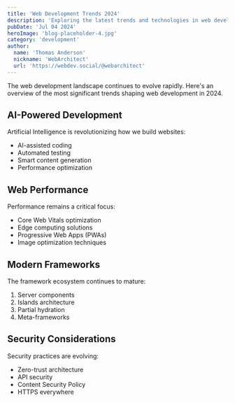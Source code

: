 ```yaml
---
title: 'Web Development Trends 2024'
description: 'Exploring the latest trends and technologies in web development'
pubDate: 'Jul 04 2024'
heroImage: 'blog-placeholder-4.jpg'
category: 'development'
author:
  name: 'Thomas Anderson'
  nickname: 'WebArchitect'
  url: 'https://webdev.social/@webarchitect'
---
```


The web development landscape continues to evolve rapidly. Here's an overview of the most significant trends shaping web development in 2024.

## AI-Powered Development

Artificial Intelligence is revolutionizing how we build websites:
- AI-assisted coding
- Automated testing
- Smart content generation
- Performance optimization

## Web Performance

Performance remains a critical focus:
- Core Web Vitals optimization
- Edge computing solutions
- Progressive Web Apps (PWAs)
- Image optimization techniques

## Modern Frameworks

The framework ecosystem continues to mature:
1. Server components
2. Islands architecture
3. Partial hydration
4. Meta-frameworks

## Security Considerations

Security practices are evolving:
- Zero-trust architecture
- API security
- Content Security Policy
- HTTPS everywhere
